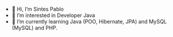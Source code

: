 - 👋 Hi, I’m Sintes Pablo
- 👀 I’m interested in Developer Java
- 🌱 I’m currently learning Java (POO, Hibernate, JPA) and MySQL (MySQL) and PHP.



